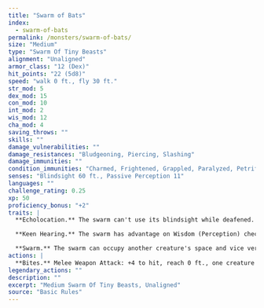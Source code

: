 ```yaml
---
title: "Swarm of Bats"
index:
  - swarm-of-bats
permalink: /monsters/swarm-of-bats/
size: "Medium"
type: "Swarm Of Tiny Beasts"
alignment: "Unaligned"
armor_class: "12 (Dex)"
hit_points: "22 (5d8)"
speed: "walk 0 ft., fly 30 ft."
str_mod: 5
dex_mod: 15
con_mod: 10
int_mod: 2
wis_mod: 12
cha_mod: 4
saving_throws: ""
skills: ""
damage_vulnerabilities: ""
damage_resistances: "Bludgeoning, Piercing, Slashing"
damage_immunities: ""
condition_immunities: "Charmed, Frightened, Grappled, Paralyzed, Petrified, Prone, Restrained, Stunned"
senses: "Blindsight 60 ft., Passive Perception 11"
languages: ""
challenge_rating: 0.25
xp: 50
proficiency_bonus: "+2"
traits: |
  **Echolocation.** The swarm can't use its blindsight while deafened.

  **Keen Hearing.** The swarm has advantage on Wisdom (Perception) checks that rely on hearing.

  **Swarm.** The swarm can occupy another creature's space and vice versa, and the swarm can move through any opening large enough for a Tiny bat. The swarm can't regain hit points or gain temporary hit points.
actions: |
  **Bites.** Melee Weapon Attack: +4 to hit, reach 0 ft., one creature in the swarm's space. Hit: 5 (2d4) piercing damage, or 2 (1d4) piercing damage if the swarm has half of its hit points or fewer.  
legendary_actions: ""
description: ""
excerpt: "Medium Swarm Of Tiny Beasts, Unaligned"
source: "Basic Rules"
---
```

